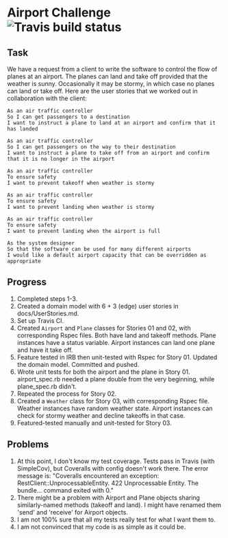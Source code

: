 # Airport Challenge ![Travis build status](https://travis-ci.org/sliute/airport_challenge.svg?branch=master)

Task
-----

We have a request from a client to write the software to control the flow of planes at an airport. The planes can land and take off provided that the weather is sunny. Occasionally it may be stormy, in which case no planes can land or take off.  Here are the user stories that we worked out in collaboration with the client:

```
As an air traffic controller
So I can get passengers to a destination
I want to instruct a plane to land at an airport and confirm that it has landed

As an air traffic controller
So I can get passengers on the way to their destination
I want to instruct a plane to take off from an airport and confirm that it is no longer in the airport

As an air traffic controller
To ensure safety
I want to prevent takeoff when weather is stormy

As an air traffic controller
To ensure safety
I want to prevent landing when weather is stormy

As an air traffic controller
To ensure safety
I want to prevent landing when the airport is full

As the system designer
So that the software can be used for many different airports
I would like a default airport capacity that can be overridden as appropriate
```

Progress
----

1. Completed steps 1-3.
2. Created a domain model with 6 + 3 (edge) user stories in docs/UserStories.md.
3. Set up Travis CI.
4. Created `Airport` and `Plane` classes for Stories 01 and 02, with corresponding Rspec files. Both have land and takeoff methods. Plane instances have a status variable. Airport instances can land one plane and have it take off.
5. Feature tested in IRB then unit-tested with Rspec for Story 01. Updated the domain model. Committed and pushed.
6. Wrote unit tests for both the airport and the plane in Story 01. airport_spec.rb needed a plane double from the very beginning, while plane_spec.rb didn't.
7. Repeated the process for Story 02.
8. Created a `Weather` class for Story 03, with corresponding Rspec file. Weather instances have random weather state. Airport instances can check for stormy weather and decline takeoffs in that case.
9. Featured-tested manually and unit-tested for Story 03.

Problems
----

1. At this point, I don't know my test coverage. Tests pass in Travis (with SimpleCov), but Coveralls with config doesn't work there. The error message is: "Coveralls encountered an exception: RestClient::UnprocessableEntity. 422 Unprocessable Entity.
The bundle... command exited with 0."
2. There might be a problem with Airport and Plane objects sharing similarly-named methods (takeoff and land). I might have renamed them 'send' and 'receive' for Airport objects.
3. I am not 100% sure that all my tests really test for what I want them to.
4. I am not convinced that my code is as simple as it could be.

